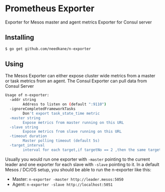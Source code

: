 # Prometheus Exporter
Exporter for Mesos master and agent metrics
Exporter for Consul server

## Installing
```sh
$ go get github.com/needkane/n-exporter
```

## Using
The Mesos Exporter can either expose cluster wide metrics from a master or task
metrics from an agent.
The Consul Exporter can pull data from Consul Server

```sh
Usage of n-exporter:
  -addr string
       	Address to listen on (default ":9110")
  -ignoreCompletedFrameworkTasks
       	Don't export task_state_time metric
  -master string
       	Expose metrics from master running on this URL
  -slave string
       	Expose metrics from slave running on this URL
  -timeout duration
       	Master polling timeout (default 5s)
  -target_interval 
        interval for each target,if targetNo == 2 ,then the same target interval is 2 * target_interval
```

Usually you would run one exporter with `-master` pointing to the current
leader and one exporter for each slave with `-slave` pointing to it. In
a default Mesos / DC/OS setup, you should be able to run the n-exporter
like this:

- Master: `n-exporter -master http://leader.mesos:5050`
- Agent: `n-exporter -slave http://localhost:5051`
